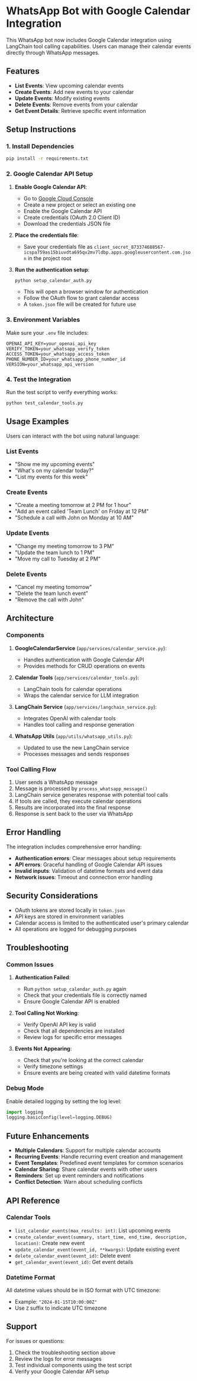 # WhatsApp Bot with Google Calendar Integration

This WhatsApp bot now includes Google Calendar integration using LangChain tool calling capabilities. Users can manage their calendar events directly through WhatsApp messages.

## Features

- **List Events**: View upcoming calendar events
- **Create Events**: Add new events to your calendar
- **Update Events**: Modify existing events
- **Delete Events**: Remove events from your calendar
- **Get Event Details**: Retrieve specific event information

## Setup Instructions

### 1. Install Dependencies

```bash
pip install -r requirements.txt
```

### 2. Google Calendar API Setup

1. **Enable Google Calendar API**:
   - Go to [Google Cloud Console](https://console.cloud.google.com/)
   - Create a new project or select an existing one
   - Enable the Google Calendar API
   - Create credentials (OAuth 2.0 Client ID)
   - Download the credentials JSON file

2. **Place the credentials file**:
   - Save your credentials file as `client_secret_873374688567-icspa759as15biuvdta695qv2mv7ldbp.apps.googleusercontent.com.json` in the project root

3. **Run the authentication setup**:
   ```bash
   python setup_calendar_auth.py
   ```
   - This will open a browser window for authentication
   - Follow the OAuth flow to grant calendar access
   - A `token.json` file will be created for future use

### 3. Environment Variables

Make sure your `.env` file includes:

```env
OPENAI_API_KEY=your_openai_api_key
VERIFY_TOKEN=your_whatsapp_verify_token
ACCESS_TOKEN=your_whatsapp_access_token
PHONE_NUMBER_ID=your_whatsapp_phone_number_id
VERSION=your_whatsapp_api_version
```

### 4. Test the Integration

Run the test script to verify everything works:

```bash
python test_calendar_tools.py
```

## Usage Examples

Users can interact with the bot using natural language:

### List Events
- "Show me my upcoming events"
- "What's on my calendar today?"
- "List my events for this week"

### Create Events
- "Create a meeting tomorrow at 2 PM for 1 hour"
- "Add an event called 'Team Lunch' on Friday at 12 PM"
- "Schedule a call with John on Monday at 10 AM"

### Update Events
- "Change my meeting tomorrow to 3 PM"
- "Update the team lunch to 1 PM"
- "Move my call to Tuesday at 2 PM"

### Delete Events
- "Cancel my meeting tomorrow"
- "Delete the team lunch event"
- "Remove the call with John"

## Architecture

### Components

1. **GoogleCalendarService** (`app/services/calendar_service.py`):
   - Handles authentication with Google Calendar API
   - Provides methods for CRUD operations on events

2. **Calendar Tools** (`app/services/calendar_tools.py`):
   - LangChain tools for calendar operations
   - Wraps the calendar service for LLM integration

3. **LangChain Service** (`app/services/langchain_service.py`):
   - Integrates OpenAI with calendar tools
   - Handles tool calling and response generation

4. **WhatsApp Utils** (`app/utils/whatsapp_utils.py`):
   - Updated to use the new LangChain service
   - Processes messages and sends responses

### Tool Calling Flow

1. User sends a WhatsApp message
2. Message is processed by `process_whatsapp_message()`
3. LangChain service generates response with potential tool calls
4. If tools are called, they execute calendar operations
5. Results are incorporated into the final response
6. Response is sent back to the user via WhatsApp

## Error Handling

The integration includes comprehensive error handling:

- **Authentication errors**: Clear messages about setup requirements
- **API errors**: Graceful handling of Google Calendar API issues
- **Invalid inputs**: Validation of datetime formats and event data
- **Network issues**: Timeout and connection error handling

## Security Considerations

- OAuth tokens are stored locally in `token.json`
- API keys are stored in environment variables
- Calendar access is limited to the authenticated user's primary calendar
- All operations are logged for debugging purposes

## Troubleshooting

### Common Issues

1. **Authentication Failed**:
   - Run `python setup_calendar_auth.py` again
   - Check that your credentials file is correctly named
   - Ensure Google Calendar API is enabled

2. **Tool Calling Not Working**:
   - Verify OpenAI API key is valid
   - Check that all dependencies are installed
   - Review logs for specific error messages

3. **Events Not Appearing**:
   - Check that you're looking at the correct calendar
   - Verify timezone settings
   - Ensure events are being created with valid datetime formats

### Debug Mode

Enable detailed logging by setting the log level:

```python
import logging
logging.basicConfig(level=logging.DEBUG)
```

## Future Enhancements

- **Multiple Calendars**: Support for multiple calendar accounts
- **Recurring Events**: Handle recurring event creation and management
- **Event Templates**: Predefined event templates for common scenarios
- **Calendar Sharing**: Share calendar events with other users
- **Reminders**: Set up event reminders and notifications
- **Conflict Detection**: Warn about scheduling conflicts

## API Reference

### Calendar Tools

- `list_calendar_events(max_results: int)`: List upcoming events
- `create_calendar_event(summary, start_time, end_time, description, location)`: Create new event
- `update_calendar_event(event_id, **kwargs)`: Update existing event
- `delete_calendar_event(event_id)`: Delete event
- `get_calendar_event(event_id)`: Get event details

### Datetime Format

All datetime values should be in ISO format with UTC timezone:
- Example: `"2024-01-15T10:00:00Z"`
- Use `Z` suffix to indicate UTC timezone

## Support

For issues or questions:
1. Check the troubleshooting section above
2. Review the logs for error messages
3. Test individual components using the test script
4. Verify your Google Calendar API setup